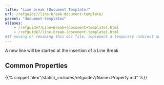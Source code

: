 ```yaml
---
title: "Line break (Document Template)"
url: /refguide7/line-break-document-template/
parent: "document-templates"
aliases:
    - /refguide7/Line+Break+(document+template).html
    - /refguide7/line-break-(document-template).html
#If moving or renaming this doc file, implement a temporary redirect and let the respective team know they should update the URL in the product. See Mapping to Products for more details.
---
```



A new line will be started at the insertion of a Line Break.

## Common Properties

{{% snippet file="/static/_includes/refguide7/Name+Property.md" %}}
